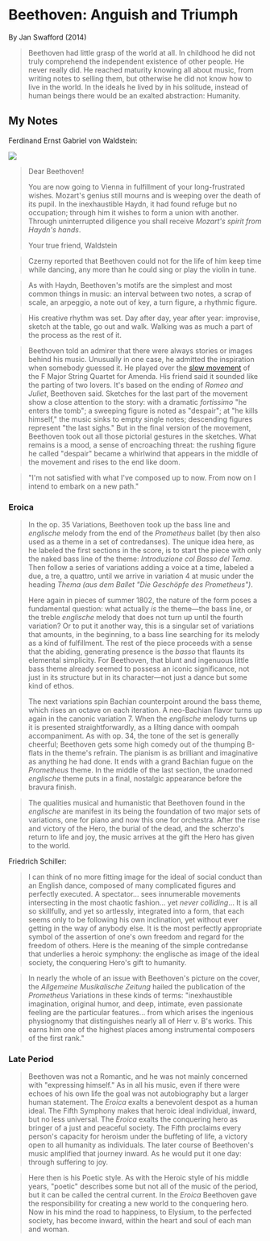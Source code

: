 # Beethoven: Anguish and Triumph

By Jan Swafford (2014)

> Beethoven had little grasp of the world at all. In childhood he did not truly comprehend the independent existence of other people. He never really did. He reached maturity knowing all about music, from writing notes to selling them, but otherwise he did not know how to live in the world. In the ideals he lived by in his solitude, instead of human beings there would be an exalted abstraction: Humanity.

## My Notes

Ferdinand Ernst Gabriel von Waldstein:

![](http://www.raptusassociation.org/waldstein.jpg)

> Dear Beethoven!
> 
> You are now going to Vienna in fulfillment of your long-frustrated wishes. Mozart's genius still mourns and is weeping over the death of its pupil. In the inexhaustible Haydn, it had found refuge but no occupation; through him it wishes to form a union with another. Through uninterrupted diligence you shall receive *Mozart's spirit from Haydn's hands*.
> 
> Your true friend,
> Waldstein

> Czerny reported that Beethoven could not for the life of him keep time while dancing, any more than he could sing or play the violin in tune.

> As with Haydn, Beethoven's motifs are the simplest and most common things in music: an interval between two notes, a scrap of scale, an arpeggio, a note out of key, a turn figure, a rhythmic figure.

> His creative rhythm was set. Day after day, year after year: improvise, sketch at the table, go out and walk. Walking was as much a part of the process as the rest of it.

> Beethoven told an admirer that there were always stories or images behind his music. Unusually in one case, he admitted the inspiration when somebody guessed it. He played over the [slow movement](https://www.youtube.com/watch?v=qZ_e_WkjQuM) of the F Major String Quartet for Amenda. His friend said it sounded like the parting of two lovers. It's based on the ending of *Romeo and Juliet*, Beethoven said. Sketches for the last part of the movement show a close attention to the story: with a dramatic *fortissimo* "he enters the tomb"; a sweeping figure is noted as "despair"; at "he kills himself," the music sinks to empty single notes; descending figures represent "the last sighs." But in the final version of the movement, Beethoven took out all those pictorial gestures in the sketches. What remains is a mood, a sense of encroaching threat: the rushing figure he called "despair" became a whirlwind that appears in the middle of the movement and rises to the end like doom.

> "I'm not satisfied with what I've composed up to now. From now on I intend to embark on a new path."

### Eroica

> In the op. 35 Variations, Beethoven took up the bass line and *englische* melody from the end of the *Prometheus* ballet (by then also used as a theme in a set of contredanses). The unique idea here, as he labeled the first sections in the score, is to start the piece with only the naked bass line of the theme: *Introduzione col Basso del Tema*. Then follow a series of variations adding a voice at a time, labeled a due, a tre, a quattro, until we arrive in variation 4 at music under the heading *Thema (aus dem Ballet "Die Geschöpfe des Prometheus")*.
> 
> Here again in pieces of summer 1802, the nature of the form poses a fundamental question: what actually *is* the theme—the bass line, or the treble *englische* melody that does not turn up until the fourth variation? Or to put it another way, this is a singular set of variations that amounts, in the beginning, to a bass line searching for its melody as a kind of fulfillment. The rest of the piece proceeds with a sense that the abiding, generating presence is the *basso* that flaunts its elemental simplicity. For Beethoven, that blunt and ingenuous little bass theme already seemed to possess an iconic significance, not just in its structure but in its character—not just a dance but some kind of ethos.
> 
> The next variations spin Bachian counterpoint around the bass theme, which rises an octave on each iteration. A neo-Bachian flavor turns up again in the canonic variation 7. When the *englische* melody turns up it is presented straightforwardly, as a lilting dance with oompah accompaniment. As with op. 34, the tone of the set is generally cheerful; Beethoven gets some high comedy out of the thumping B-flats in the theme's refrain. The pianism is as brilliant and imaginative as anything he had done. It ends with a grand Bachian fugue on the *Prometheus* theme. In the middle of the last section, the unadorned *englische* theme puts in a final, nostalgic appearance before the bravura finish.

> The qualities musical and humanistic that Beethoven found in the *englische* are manifest in its being the foundation of two major sets of variations, one for piano and now this one for orchestra. After the rise and victory of the Hero, the burial of the dead, and the scherzo's return to life and joy, the music arrives at the gift the Hero has given to the world.

Friedrich Schiller:

> I can think of no more fitting image for the ideal of social conduct than an English dance, composed of many complicated figures and perfectly executed. A spectator… sees innumerable movements intersecting in the most chaotic fashion… yet *never colliding*… It is all so skillfully, and yet so artlessly, integrated into a form, that each seems only to be following his own inclination, yet without ever getting in the way of anybody else. It is the most perfectly appropriate symbol of the assertion of one's own freedom and regard for the freedom of others. Here is the meaning of the simple contredanse that underlies a heroic symphony: the englische as image of the ideal society, the conquering Hero's gift to humanity.

> In nearly the whole of an issue with Beethoven's picture on the cover, the *Allgemeine Musikalische Zeitung* hailed the publication of the *Prometheus* Variations in these kinds of terms: "inexhaustible imagination, original humor, and deep, intimate, even passionate feeling are the particular features… from which arises the ingenious physiognomy that distinguishes nearly all of Herr v. B's works. This earns him one of the highest places among instrumental composers of the first rank."

### Late Period

> Beethoven was not a Romantic, and he was not mainly concerned with "expressing himself." As in all his music, even if there were echoes of his own life the goal was not autobiography but a larger human statement. The *Eroica* exalts a benevolent despot as a human ideal. The Fifth Symphony makes that heroic ideal individual, inward, but no less universal. The *Eroica* exalts the conquering hero as bringer of a just and peaceful society. The Fifth proclaims every person's capacity for heroism under the buffeting of life, a victory open to all humanity as individuals. The later course of Beethoven's music amplified that journey inward. As he would put it one day: through suffering to joy.

> Here then is his Poetic style. As with the Heroic style of his middle years, "poetic" describes some but not all of the music of the period, but it can be called the central current. In the *Eroica* Beethoven gave the responsibility for creating a new world to the conquering hero. Now in his mind the road to happiness, to Elysium, to the perfected society, has become inward, within the heart and soul of each man and woman.

